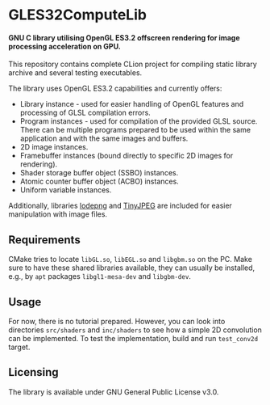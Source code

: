 # GLES32ComputeLib
#### GNU C library utilising OpenGL ES3.2 offscreen rendering for image processing acceleration on GPU.
This repository contains complete CLion project for compiling static library archive and several testing executables.

The library uses OpenGL ES3.2 capabilities and currently offers:
* Library instance - used for easier handling of OpenGL features and processing of GLSL compilation errors.
* Program instances - used for compilation of the provided GLSL source. There can be multiple programs prepared to be used within the same application and with the same images and buffers.
* 2D image instances.
* Framebuffer instances (bound directly to specific 2D images for rendering).
* Shader storage buffer object (SSBO) instances.
* Atomic counter buffer object (ACBO) instances.
* Uniform variable instances.

Additionally, libraries [lodepng](https://github.com/lvandeve/lodepng) and [TinyJPEG](https://github.com/serge-rgb/TinyJPEG) are included for easier manipulation with image files.

## Requirements
CMake tries to locate `libGL.so`, `libEGL.so` and `libgbm.so` on the PC. Make sure to have these shared libraries available, they can usually be installed, e.g., by `apt` packages `libgl1-mesa-dev` and `libgbm-dev`.

## Usage
For now, there is no tutorial prepared. However, you can look into directories `src/shaders` and `inc/shaders` to see how a simple 2D convolution can be implemented. To test the implementation, build and run `test_conv2d` target. 

## Licensing
The library is available under GNU General Public License v3.0.
